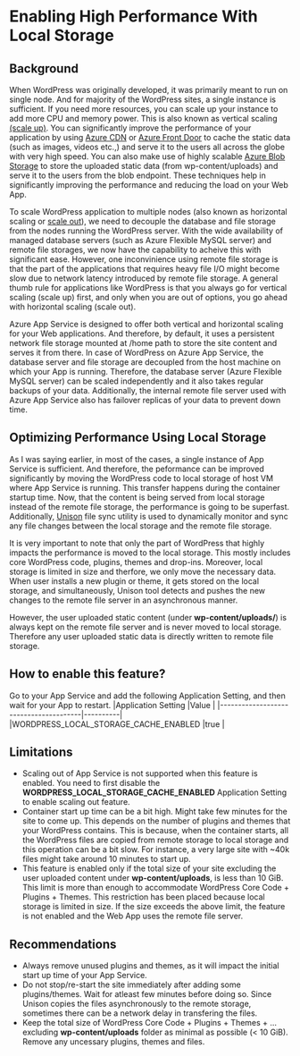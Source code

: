 # Enabling High Performance With Local Storage

## Background
When WordPress was originally developed, it was primarily meant to run on single node. And for majority of the WordPress sites, a single instance is sufficient. If you need more resources, you can scale up your instance to add more CPU and memory power. This is also known as vertical scaling [(scale up)](https://learn.microsoft.com/en-us/azure/app-service/manage-scale-up). You can significantly improve the performance of your application by using [Azure CDN](https://learn.microsoft.com/en-us/azure/cdn/cdn-overview) or [Azure Front Door](https://learn.microsoft.com/en-us/azure/frontdoor/front-door-overview) to cache the static data (such as images, videos etc.,) and serve it to the users all across the globe with very high speed. You can also make use of highly scalable [Azure Blob Storage](https://learn.microsoft.com/en-us/azure/storage/blobs/storage-blobs-overview) to store the uploaded static data (from wp-content/uploads) and serve it to the users from the blob endpoint. These techniques help in significantly improving the performance and reducing the load on your Web App.

To scale WordPress application to multiple nodes (also known as horizontal scaling or [scale out](https://learn.microsoft.com/en-us/azure/app-service/manage-scale-up)), we need to decouple the database and file storage from the nodes running the WordPress server. With the wide availability of managed database servers (such as Azure Flexible MySQL server) and remote file storages, we now have the capability to acheive this with significant ease. However, one inconvinience using remote file storage is that the part of the applications that requires heavy file I/O might become slow due to network latency introduced by remote file storage. A general thumb rule for applications like WordPress is that you always go for vertical scaling (scale up) first, and only when you are out of options, you go ahead with horizontal scaling (scale out).

Azure App Service is designed to offer both vertical and horizontal scaling for your Web applications. And therefore, by default, it uses a persistent network file storage mounted at /home path to store the site content and serves it from there. In case of WordPress on Azure App Service, the database server and file storage are decoupled from the host machine on which your App is running. Therefore, the database server (Azure Flexible MySQL server) can be scaled independently and it also takes regular backups of your data. Additionally, the internal remote file server used with Azure App Service also has failover replicas of your data to prevent down time.

## Optimizing Performance Using Local Storage

As I was saying earlier, in most of the cases, a single instance of App Service is sufficient. And therefore, the peformance can be improved significantly by moving the WordPress code to local storage of host VM where App Service is running. This transfer happens during the container startup time. Now, that the content is being served from local storage instead of the remote file storage, the performance is going to be superfast. Additionally, [Unison](https://github.com/bcpierce00/unison) file sync utility is used to dynamically monitor and sync any file changes between the local storage and the remote file storage.

It is very important to note that only the part of WordPress that highly impacts the performance is moved to the local storage. This mostly includes core WordPress code, plugins, themes and drop-ins. Moreover, local storage is limited in size and therfore, we only move the necessary data. When user installs a new plugin or theme, it gets stored on the local storage, and simultaneously, Unison tool detects and pushes the new changes to the remote file server in an asynchronous manner.

However, the user uploaded static content (under **wp-content/uploads/**) is always kept on the remote file server and is never moved to local storage. Therefore any user uploaded static data is directly written to remote file storage.


## How to enable this feature?

Go to your App Service and add the following Application Setting, and then wait for your App to restart.
|Application Setting                    |Value     |
|---------------------------------------|----------|
|WORDPRESS_LOCAL_STORAGE_CACHE_ENABLED  |true      |


## Limitations

- Scaling out of App Service is not supported when this feature is enabled. You need to first disable the **WORDPRESS_LOCAL_STORAGE_CACHE_ENABLED** Application Setting to enable scaling out feature.
- Container start up time can be a bit high. Might take few minutes for the site to come up. This depends on the number of plugins and themes that your WordPress contains. This is because, when the container starts, all the WordPress files are copied from remote storage to local storage and this operation can be a bit slow. For instance, a very large site with ~40k files might take around 10 minutes to start up.
- This feature is enabled only if the total size of your site excluding the user uploaded content under **wp-content/uploads**, is less than 10 GiB. This limit is more than enough to accommodate WordPress Core Code + Plugins + Themes. This restriction has been placed because local storage is limited in size. If the size exceeds the above limit, the feature is not enabled and the Web App uses the remote file server.

## Recommendations
- Always remove unused plugins and themes, as it will impact the initial start up time of your App Service.
- Do not stop/re-start the site immediately after adding some plugins/themes. Wait for atleast few minutes before doing so. Since Unison copies the files asynchronously to the remote storage, sometimes there can be a network delay in transfering the files.
- Keep the total size of WordPress Core Code + Plugins + Themes + ... excluding **wp-content/uploads** folder as minimal as possible (< 10 GiB). Remove any uncessary plugins, themes and files.